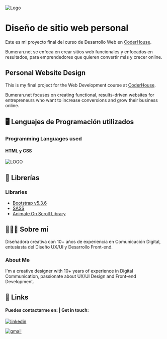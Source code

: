 
![Logo](https://i.imgur.com/cdImtbI.png)


# Diseño de sitio web personal

Este es mi proyecto final del curso de Desarrollo Web en [CoderHouse](https://www.coderhouse.com/).

Bumeran.net se enfoca en crear sitios web funcionales y enfocados en resultados, para emprendedores que quieren convertir más y crecer online.


## Personal Website Design
This is my final project for the Web Development course at [CoderHouse](https://www.coderhouse.com/).

Bumeran.net focuses on creating functional, results-driven websites for entrepreneurs who want to increase conversions and grow their business online.
## 🖥️ Lenguajes de Programación utilizados
### Programming Languages used
#### HTML y CSS
![LOGO](https://i.imgur.com/8wyb4jD.png)

## 🔭 Librerías
### Libraries

 - [Bootstrap v5.3.6](https://getbootstrap.com/)
 - [SASS](https://sass-lang.com/)
 - [Animate On Scroll Library](https://michalsnik.github.io/aos/)
## 👩🏽‍🎨 Sobre mí
Diseñadora creativa con 10+ años de experiencia en Comunicación Digital, entusiasta del Diseño UX/UI y Desarrollo Front-end.

### About Me
I'm a creative designer with 10+ years of experience in Digital Communication, passionate about UX/UI Design and Front-end Development.

## 🔗 Links
#### Puedes contactarme en: | Get in touch:
[![linkedin](https://custom-icon-badges.demolab.com/badge/LinkedIn-0A66C2?logo=linkedin-white&logoColor=fff)](https://www.linkedin.com/in/emi-tiji/)

[![gmail](https://img.shields.io/badge/Gmail-D14836?logo=gmail&logoColor=white)](mailto:emiliatiji@gmail.com)




